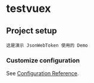 # testvuex

## Project setup

```
这是演示 JsonWebToken 使用的 Demo
```

### Customize configuration

See [Configuration Reference](https://iconics.com/).
